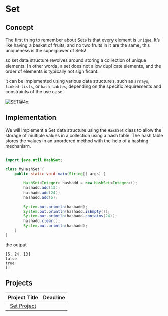 # Set







## Concept

The first thing to remember about Sets is that every element is `unique`. It’s like having a basket of fruits, and no two fruits in it are the same, this uniqueness is the superpower of Sets!

so set data structure revolves around storing a collection of unique elements. In other words, a set does not allow duplicate elements, and the order of elements is typically not significant.

it can be implemented using various data structures, such as `arrays`, `linked-lists`, or `hash tables`, depending on the specific requirements and constraints of the use case.

![SET@4x](https://github.com/SAFCSP-Team/data-structures-and-algorithms-bootcamp/assets/148945652/7367037b-58de-4bf1-bd6d-3ece6c2997ec)


## Implementation

 We will implement a Set data structure using the `HashSet` class to allow the storage of multiple values in a collection using a hash table. The hash table stores the values in an unordered method with the help of a hashing mechanism.

```java

import java.util.HashSet;

class MyHashSet {
    public static void main(String[] args) {
        
        HashSet<Integer> hashadd = new HashSet<Integer>();
        hashadd.add(13);
        hashadd.add(24);
        hashadd.add(5);
        
        System.out.println(hashadd);
        System.out.println(hashadd.isEmpty());
        System.out.println(hashadd.contains(24));
        hashadd.clear();
        System.out.println(hashadd);
    }
}

```

the output
```
[5, 24, 13]
false
true
[]

```

## Projects

| Project Title | Deadline |
|:-----------:|:-------------|
|[Set Project](https://github.com/SAFCSP-Team/set-project)||




